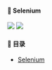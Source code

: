 #### :monkey: Selenium
![](https://img.shields.io/badge/Python-green.svg) ![](https://img.shields.io/badge/自动化测试-blue.svg)

#### :monkey: 目录
- [Selenium](selenium) 